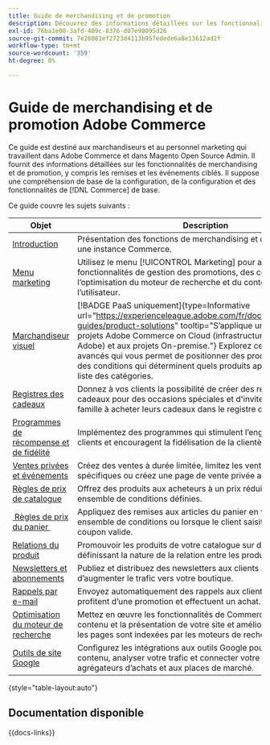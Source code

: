 ```yaml
---
title: Guide de merchandising et de promotion
description: Découvrez des informations détaillées sur les fonctionnalités de merchandising et de promotion d’Adobe Commerce, y compris les remises et événements ciblés.
exl-id: 76ba1e08-3afd-409c-8376-d07e98095d26
source-git-commit: 7e28081ef2723d4113b957edede6a8e13612ad2f
workflow-type: tm+mt
source-wordcount: '359'
ht-degree: 0%

---
```


# Guide de merchandising et de promotion Adobe Commerce

Ce guide est destiné aux marchandiseurs et au personnel marketing qui travaillent dans Adobe Commerce et dans Magento Open Source Admin. Il fournit des informations détaillées sur les fonctionnalités de merchandising et de promotion, y compris les remises et les événements ciblés. Il suppose une compréhension de base de la configuration, de la configuration et des fonctionnalités de [!DNL Commerce] de base.

Ce guide couvre les sujets suivants :

| Objet | Description |
| ------- | ----------- |
| [Introduction](introduction.md) | Présentation des fonctions de merchandising et de promotion avec une instance Commerce. |
| [Menu marketing](marketing-menu.md) | Utilisez le menu [!UICONTROL Marketing] pour accéder à plusieurs fonctionnalités de gestion des promotions, des communications, de l’optimisation du moteur de recherche et du contenu créé par l’utilisateur. |
| [Marchandiseur visuel](visual-merchandiser.md) | [!BADGE PaaS uniquement]{type=Informative url="https://experienceleague.adobe.com/fr/docs/commerce/user-guides/product-solutions" tooltip="S’applique uniquement aux projets Adobe Commerce on Cloud (infrastructure PaaS gérée par Adobe) et aux projets On-premise."} Explorez cet ensemble d’outils avancés qui vous permet de positionner des produits et d’appliquer des conditions qui déterminent quels produits apparaissent dans la liste des catégories. |
| [Registres des cadeaux](gift-registries.md) | Donnez à vos clients la possibilité de créer des registres de cadeaux pour des occasions spéciales et d&#39;inviter leurs amis et leur famille à acheter leurs cadeaux dans le registre des cadeaux. |
| [Programmes de récompense et de fidélité](rewards-loyalty.md) | Implémentez des programmes qui stimulent l’engagement des clients et encouragent la fidélisation de la clientèle. |
| [Ventes privées et événements](events-private-sales.md) | Créez des ventes à durée limitée, limitez les ventes à des membres spécifiques ou créez une page de vente privée autonome. |
| [Règles de prix de catalogue](price-rules-catalog.md) | Offrez des produits aux acheteurs à un prix réduit basé sur un ensemble de conditions définies. |
| [&#x200B; Règles de prix du panier &#x200B;](price-rules-cart.md) | Appliquez des remises aux articles du panier en fonction d&#39;un ensemble de conditions ou lorsque le client saisit un code de coupon valide. |
| [Relations du produit](product-relationships.md) | Promouvoir les produits de votre catalogue sur d’autres pages en définissant la nature de la relation entre les produits. |
| [Newsletters et abonnements](newsletters.md) | Publiez et distribuez des newsletters aux clients abonnés afin d’augmenter le trafic vers votre boutique. |
| [Rappels par e-mail](email-reminder-rules.md) | Envoyez automatiquement des rappels aux clients pour qu’ils profitent d’une promotion et effectuent un achat. |
| [Optimisation du moteur de recherche](seo-overview.md) | Mettez en œuvre les fonctionnalités de Commerce pour affiner le contenu et la présentation de votre site et améliorer la façon dont les pages sont indexées par les moteurs de recherche. |
| [Outils de site Google](google-tools.md) | Configurez les intégrations aux outils Google pour optimiser votre contenu, analyser votre trafic et connecter votre catalogue aux agrégateurs d’achats et aux places de marché. |

{style="table-layout:auto"}

## Documentation disponible

{{docs-links}}
